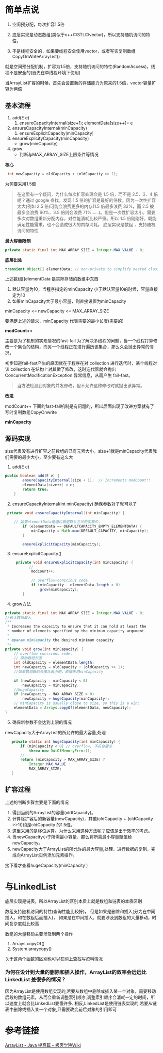 # 简单点说
1. 空间预分配，每次扩容1.5倍

2. 底层实现是动态数组(类似于c++中STL中vector)，所以支持随机访问的特性，

3. 不是线程安全的，如果要线程安全使用vector，或者写实复制数组CopyOnWriteArrayList()


就是空间预分配机制，扩容为1.5倍，支持随机访问的特性(RandomAccess)，线程不是安全的(首先在单线程环境下使用)

当ArrayList扩容的时候，首先会设置新的存储能力为原来的1.5倍，vector容量扩容为两倍



## 基本流程


1. add(E e)
    1. ensureCapacityInternal(size+1);
    elementData[size++]= e
2. ensureCapacityInternal(minCapacity)
    1. ensureExplicitCapacity(minCapacity)
3. ensureExplicityCapacity(minCapacity)
    - grow(minCapacity)
4. grow
    - 判断与MAX_ARRAY_SIZE上限条件等情况

**核心**

```java
 int newCapacity = oldCapacity + (oldCapacity >> 1);
```

为何要采用1.5倍
>在这里有一个疑问，为什么每次扩容处理会是 1.5 倍，而不是 2.5、3、4 倍呢？通过 google 查找，发现 1.5 倍的扩容是最好的倍数。因为一次性扩容太大(例如 2.5 倍)可能会浪费更多的内存(1.5 倍最多浪费 33%，而 2.5 被最多会浪费 60%，3.5 倍则会浪费 71%……)。但是一次性扩容太小，需要多次对数组重新分配内存，对性能消耗比较严重。所以 1.5 倍刚刚好，既能满足性能需求，也不会造成很大的内存消耗。
底层实现是数组 ，支持随机访问的特性

**最大容量限制**

```java
private static final int MAX_ARRAY_SIZE = Integer.MAX_VALUE - 8;
```

**底层出处**

```java
transient Object[] elementData; // non-private to simplify nested class access
```
上述数组[]elementData 是实际存储的数组中东西

1. 默认容量为10，当程序指定的minCapacity 小于默认容量10的时候，容量直接定为10
2. 如果minCapacity大于最小容量，则直接设置为minCapacity

minCapacity <=  newCapacity <= MAX_ARRAY_SIZE

要满足上述的请求，minCapacity 代表需要的最小长度(需要的)


**modCount++**

主要是为了机制的实现情况的fast-fail 为了解决多线程的问题，当一个线程打算修改一个集合的结构，而另一个线程正在进行遍历该集合，那么久会抛出异常的情况，


初步知道fail-fast产生的原因就在于程序在对 collection 进行迭代时，某个线程对该 collection 在结构上对其做了修改，这时迭代器就会抛出 ConcurrentModificationException 异常信息，从而产生 fail-fast。
>当方法检测到对象的并发修改，但不允许这种修改时就抛出该异常。


**改进**

modCount++ 下面的fast-fail机制是有问题的，所以后面出现了改进方案就有了写时复制数组CopyOnwrite

**minCapacity**



## 源码实现

size代表没有进行扩容之前数组的已有元素大小，size+1就是minCapacity代表我们需要的最少大小，至少要有这么大

1. add(E e)

```java
public boolean add(E e) {
        ensureCapacityInternal(size + 1);  // Increments modCount!!
        elementData[size++] = e;
        return true;
    }
```


2. ensureCapacityInternal(int minCapacity) 确保参数对了就可以了

```java
 private void ensureCapacityInternal(int minCapacity) {
    
    // 如果elementData是通过调用默认方法的实现的， 
        if (elementData == DEFAULTCAPACITY_EMPTY_ELEMENTDATA) {
            minCapacity = Math.max(DEFAULT_CAPACITY, minCapacity);
        }

        ensureExplicitCapacity(minCapacity);
```  

3. ensureExplicitCapacity()  
```java
     private void ensureExplicitCapacity(int minCapacity) {
           //
            modCount++;
     
            // overflow-conscious code
            if (minCapacity - elementData.length > 0)
                grow(minCapacity);
        }

```

4. grow方法
```java
private static final int MAX_ARRAY_SIZE = Integer.MAX_VALUE - 8;
//最大数组最大
/**
 * Increases the capacity to ensure that it can hold at least the
 * number of elements specified by the minimum capacity argument.
 *
 * @param minCapacity the desired minimum capacity
 */
private void grow(int minCapacity) {
    // overflow-conscious code，
    // 原始数组长度
    int oldCapacity = elementData.length;
    int newCapacity = oldCapacity + (oldCapacity >> 1);
    //如果数组新的长度比最小的，直接采用minCapacity
    
    if (newCapacity - minCapacity < 0)
        newCapacity = minCapacity;
    //hugaCapacity
    if (newCapacity - MAX_ARRAY_SIZE > 0)
        newCapacity = hugeCapacity(minCapacity);
    // minCapacity is usually close to size, so this is a win:
    elementData = Arrays.copyOf(elementData, newCapacity);
}
```

5. 确保新参数不会达到上限的情况

newCapacity大于ArrayList的所允许的最大容量,处理

```java
   private static int hugeCapacity(int minCapacity) {
       if (minCapacity < 0) // overflow, 不符合要求
           throw new OutOfMemoryError();
       //
       return (minCapacity > MAX_ARRAY_SIZE) ?
           Integer.MAX_VALUE :
           MAX_ARRAY_SIZE;
   }
```

## 扩容过程

上述的判断步骤主要是下面的情况

1. 得到当前的ArrayList的容量(oldCapacity)。
2. 计算除扩容后的新容量(newCapacity)，其值(oldCapacity + (oldCapacity >>1))约是oldCapacity 的1.5倍。
3. 这里采用的是移位运算。为什么采用这种方法呢？应该是出于效率的考虑。
4. 当newCapacity小于所需最小容量，那么将所需最小容量赋值给newCapacity。
5. newCapacity大于ArrayList的所允许的最大容量,处理。进行数据的复制，完成向ArrayList实例添加元素操作。

接下看才查看hugeCapacity(minCapacity )



# 与LinkedList

底层实现是链表，所以ArrayList的区别本质上就是数组和链表的本质区别

数组支持随机访问的特性(查询性能比较好)， 但是如果是删除和插入(分为在中间插入，和在数组后面插入)， 如果是在中间插入，就要涉及到数组的大量移动，时间复杂度就比较高

数组的大量移动主要涉及到两个操作 

1. Arrays.copyOf()
2. System.arraycopy()

关于这两个函数的区别也可以在网上查找写资料情况

### 为何在设计到大量的删除和插入操作，ArrayList的效率会远远比LinkedList 差很多的情况？

因为ArrayList是使用数组实现的,若要从数组中删除或插入某一个对象，需要移动后段的数组元素，从而会重新调整索引顺序,调整索引顺序会消耗一定的时间，所以速度上就会比LinkedList要慢许多. 相反,LinkedList是使用链表实现的,若要从链表中删除或插入某一个对象,只需要改变前后对象的引用即可

# 参考链接

[ArrayList - Java 提高篇 - 极客学院Wiki](http://wiki.jikexueyuan.com/project/java-enhancement/java-twentyone.html)